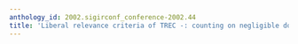 ```yaml
---
anthology_id: 2002.sigirconf_conference-2002.44
title: 'Liberal relevance criteria of TREC -: counting on negligible documents?'
---
```


